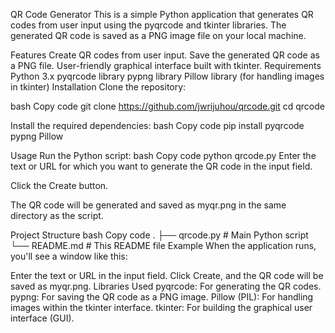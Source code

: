 QR Code Generator
This is a simple Python application that generates QR codes from user input using the pyqrcode and tkinter libraries. The generated QR code is saved as a PNG image file on your local machine.

Features
Create QR codes from user input.
Save the generated QR code as a PNG file.
User-friendly graphical interface built with tkinter.
Requirements
Python 3.x
pyqrcode library
pypng library
Pillow library (for handling images in tkinter)
Installation
Clone the repository:

bash
Copy code
git clone https://github.com/jwrijuhou/qrcode.git
cd qrcode

Install the required dependencies:
bash
Copy code
pip install pyqrcode pypng Pillow

Usage
Run the Python script:
bash
Copy code
python qrcode.py
Enter the text or URL for which you want to generate the QR code in the input field.

Click the Create button.

The QR code will be generated and saved as myqr.png in the same directory as the script.

Project Structure
bash
Copy code
.
├── qrcode.py  # Main Python script
└── README.md             # This README file
Example
When the application runs, you'll see a window like this:

Enter the text or URL in the input field.
Click Create, and the QR code will be saved as myqr.png.
Libraries Used
pyqrcode: For generating the QR codes.
pypng: For saving the QR code as a PNG image.
Pillow (PIL): For handling images within the tkinter interface.
tkinter: For building the graphical user interface (GUI).
